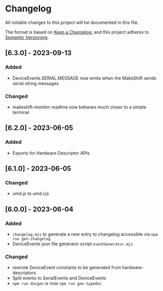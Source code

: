 # Changelog

All notable changes to this project will be documented in this file.

The format is based on [Keep a Changelog](https://keepachangelog.com/en/1.0.0/),
and this project adheres to [Semantic Versioning](https://semver.org/spec/v2.0.0.html).

## [6.3.0] - 2023-09-13

### Added
 - DeviceEvents.SERIAL.MESSAGE now emits when the MakeShift sends serial string messages

### Changed
 - makeshift-monitor readline now behaves much closer to a simple terminal

## [6.2.0] - 2023-06-05

### Added
 - Exports for Hardware Descriptor APIs

## [6.1.0] - 2023-06-05

### Changed
 - umd.js to umd.cjs

## [6.0.0] - 2023-06-04

### Added
 - `changelog.mjs` to generate a new entry to changelog accessible via `npm run gen-changelog`
 - DeviceEvents json file generator script `eventGenerator.mjs`
### Changed
 - rewrote DeviceEvent constants to be generated from hardware-descriptors
 - Split events to SerialEvents and DeviceEvents
 - `npm run docgen` is now `npm run gen-typedoc`
